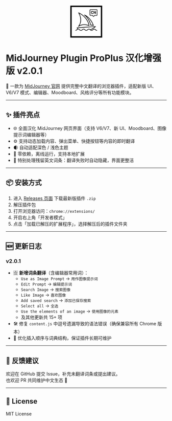<p align="center">
  <img src="https://github.com/cwser/midjourney-chinese-plugin/blob/main/iocn/icon.svg?raw=true" width="100" alt="插件图标">
</p>

# MidJourney Plugin ProPlus 汉化增强版 v2.0.1

📌 一款为 [MidJourney 官网](https://www.midjourney.com/) 提供完整中文翻译的浏览器插件，适配新版 UI、V6/V7 模式、编辑器、Moodboard、风格评分等所有功能模块。

---

## ✨ 插件亮点

- 🌐 全面汉化 MidJourney 网页界面（支持 V6/V7、新 UI、Moodboard、图像提示词编辑器等）
- ⚙️ 支持动态加载内容、弹出菜单、快捷按钮等内容的即时翻译
- 🌒 自动适配深色 / 浅色主题
- 📁 零依赖，离线运行，支持本地扩展
- 🧹 特别处理残留英文词条：翻译失败时自动隐藏，界面更整洁

---

## 📦 安装方式

1. 进入 [Releases 页面](https://github.com/cwser/midjourney-chinese-plugin/releases) 下载最新版插件 `.zip`
2. 解压插件包
3. 打开浏览器访问：`chrome://extensions/`
4. 开启右上角「开发者模式」
5. 点击「加载已解压的扩展程序」，选择解压后的插件文件夹

---

## 🆕 更新日志

### v2.0.1

- 🈴 **新增词条翻译**（含编辑器常用词）：
  - `Use as Image Prompt` → `用作图像提示词`
  - `Edit Prompt` → `编辑提示词`
  - `Search Image` → `搜索图像`
  - `Like Image` → `喜欢图像`
  - `Add saved search` → `添加已保存搜索`
  - `Select all` → `全选`
  - `Use the elements of an image` → `使用图像的元素`
  - 及其他更新共 15+ 项
- 🛠 修复 `content.js` 中逗号遗漏导致的语法错误（确保兼容所有 Chrome 版本）
- 🧼 优化插入顺序与词典结构，保证插件长期可维护

---

## 💬 反馈建议

欢迎在 GitHub 提交 Issue，补充未翻译词条或提出建议。  
也欢迎 PR 共同维护中文生态 🧡

---

## 🪪 License

MIT License

